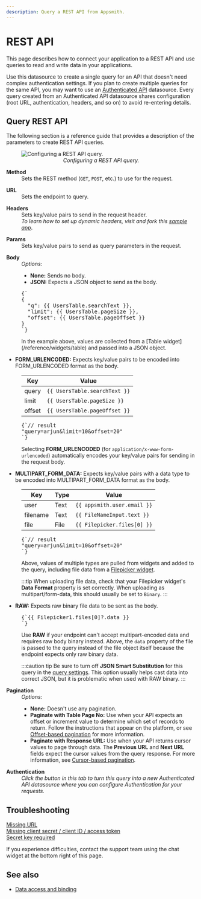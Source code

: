 ```yaml
---
description: Query a REST API from Appsmith.
---
```


# REST API

This page describes how to connect your application to a REST API and use queries to read and write data in your applications.

Use this datasource to create a single query for an API that doesn't need complex authentication settings. If you plan to create multiple queries for the same API, you may want to use an [Authenticated API](/connect-data/reference/rest-api) datasource. Every query created from an Authenticated API datasource shares configuration (root URL, authentication, headers, and so on) to avoid re-entering details.

## Query REST API

The following section is a reference guide that provides a description of the parameters to create REST API queries.

<figure>
  <img src="/img/restapi-query-config.png" style= {{width:"100%", height:"auto"}} alt="Configuring a REST API query."/>
  <figcaption align = "center"><i>Configuring a REST API query.</i></figcaption>
</figure>

<dl>  
  <dt><b>Method</b></dt>
  <dd>Sets the REST method (<code>GET</code>, <code>POST</code>, etc.) to use for the request.</dd>
</dl>

<dl>  
  <dt><b>URL</b></dt>
  <dd>Sets the endpoint to query.</dd>
</dl>

<dl>  
  <dt><b>Headers</b></dt>
  <dd>Sets key/value pairs to send in the request header.</dd>
  <dd><em>To learn how to set up dynamic headers, visit and fork this <a href="https://app.appsmith.com/applications/6200ac292cd3d95ca414dc4f/pages/624eda0551a8863d6c406760">sample app</a></em>.</dd>
</dl>

<dl>
  <dt><b>Params</b></dt>
  <dd>Sets key/value pairs to send as query parameters in the request.</dd>
</dl>

<dl>
  <dt><b>Body</b></dt>
  <dd><i>Options:</i>
    <ul>
      <li><b>None:</b> Sends no body.</li>
      <li><b>JSON:</b> Expects a JSON object to send as the body.</li>
    </ul>

<dd><pre>{` 
{
  "q": {{ UsersTable.searchText }},
  "limit": {{ UsersTable.pageSize }},
  "offset": {{ UsersTable.pageOffset }}
}
`}</pre>
In the example above, values are collected from a [Table widget](/reference/widgets/table) and passed into a JSON object.</dd>
    <ul>
      <li><b>FORM_URLENCODED:</b> Expects key/value pairs to be encoded into FORM_URLENCODED format as the body.</li>
    </ul>
<dd>

|  Key     |  Value                        |
|----------|-------------------------------|
| query    | `{{ UsersTable.searchText }}` |
| limit    | `{{ UsersTable.pageSize }}`   |
| offset   | `{{ UsersTable.pageOffset }}` |

<pre>{`// result
"query=arjun&limit=10&offset=20"
`}</pre>
<p>Selecting <b>FORM_URLENCODED</b> (for <code>application/x-www-form-urlencoded</code>) automatically encodes your key/value pairs for sending in the request body.</p></dd>
    <ul>
      <li><b>MULTIPART_FORM_DATA:</b> Expects key/value pairs with a data type to be encoded into MULTIPART_FORM_DATA format as the body.</li>
    </ul>
<dd>

|  Key     | Type |  Value                        |
|----------|------|-------------------------------|
| user     | Text | `{{ appsmith.user.email }}`   |
| filename | Text | `{{ FileNameInput.text }}`    |
| file     | File | `{{ Filepicker.files[0] }}`   |

<pre>{`// result
"query=arjun&limit=10&offset=20"
`}</pre>
<p>Above, values of multiple types are pulled from widgets and added to the query, including file data from a <a href="/reference/widgets/filepicker">Filepicker widget</a>.</p>

:::tip
When uploading file data, check that your Filepicker widget's **Data Format** property is set correctly. When uploading as multipart/form-data, this should usually be set to `Binary`.
:::
</dd>
    <ul>
      <li><b>RAW:</b> Expects raw binary file data to be sent as the body.</li>
    </ul>
      <dd><pre>{`{{ Filepicker1.files[0]?.data }}
`}</pre>
<p>Use <b>RAW</b> if your endpoint can't accept multipart-encoded data and requires raw body binary instead. Above, the <code>data</code> property of the file is passed to the query instead of the file object itself because the endpoint expects only raw binary data.</p>

:::caution tip
Be sure to turn off **JSON Smart Substitution** for this query in the [query settings](/connect-data/reference/query-settings). This option usually helps cast data into correct JSON, but it is problematic when used with RAW binary.
:::
</dd>

  </dd>  
</dl>

<dl>
  <dt><b>Pagination</b></dt>
  <dd><i>Options:</i>
    <ul>
      <li><b>None:</b> Doesn't use any pagination.</li>
      <li><b>Paginate with Table Page No:</b> Use when your API expects an offset or increment value to determine which set of records to return. Follow the instructions that appear on the platform, or see <a href="/reference/widgets/table?current-edition=Offset_edition#server-side-pagination">Offset-based pagination</a> for more information.</li>
      <li><b>Paginate with Response URL:</b> Use when your API returns cursor values to page through data. The <b>Previous URL</b> and <b>Next URL</b> fields expect the cursor values from the query response. For more information, see <a href="/reference/widgets/table?current-edition=Cursor#server-side-pagination">Cursor-based pagination</a>.</li>
    </ul>
  </dd>
</dl>

<dl>
  <dt><b>Authentication</b></dt>
  <dd><em>Click the button in this tab to turn this query into a new Authenticated API datasource where you can configure Authentication for your requests.</em></dd>
</dl>

## Troubleshooting

[Missing URL](/help-and-support/troubleshooting-guide/action-errors/rest-api-errors#missing-url-error)<br />
[Missing client secret / client ID / access token](/help-and-support/troubleshooting-guide/action-errors/rest-api-errors#missing-client-secret--client-id--access-token-error)<br />
[Secret key required](/help-and-support/troubleshooting-guide/action-errors/rest-api-errors#secret-key-required-error)

If you experience difficulties, contact the support team using the chat widget at the bottom right of this page.

## See also

* [Data access and binding](/core-concepts/data-access-and-binding)

